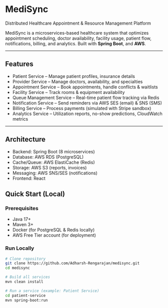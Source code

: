 # MediSync  
Distributed Healthcare Appointment & Resource Management Platform

MediSync is a microservices-based healthcare system that optimizes appointment scheduling, doctor availability, facility usage, patient flow, notifications, billing, and analytics. Built with **Spring Boot**, and **AWS**.

---

## Features
- Patient Service – Manage patient profiles, insurance details  
- Provider Service – Manage doctors, availability, and specialties  
- Appointment Service – Book appointments, handle conflicts & waitlists  
- Facility Service – Track rooms & equipment availability  
- Queue Management Service – Real-time patient flow tracking via Redis  
- Notification Service – Send reminders via AWS SES (email) & SNS (SMS)  
- Billing Service – Process payments (simulated with Stripe sandbox)  
- Analytics Service – Utilization reports, no-show predictions, CloudWatch metrics  

---

## Architecture
- Backend: Spring Boot (8 microservices)  
- Database: AWS RDS (PostgreSQL)  
- Cache/Queue: AWS ElastiCache (Redis)  
- Storage: AWS S3 (reports, invoices)  
- Messaging: AWS SNS/SES (notifications)  
- Frontend: React

## Quick Start (Local)
### Prerequisites
- Java 17+  
- Maven 3+  
- Docker (for PostgreSQL & Redis locally)  
- AWS Free Tier account (for deployment)  

### Run Locally
```bash
# Clone repository
git clone https://github.com/Adharsh-Rengarajan/medisync.git
cd medisync

# Build all services
mvn clean install

# Run a service (example: Patient Service)
cd patient-service
mvn spring-boot:run
